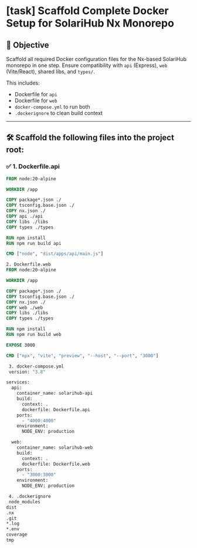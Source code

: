 # [task] Scaffold Complete Docker Setup for SolariHub Nx Monorepo

## 🧭 Objective
Scaffold all required Docker configuration files for the Nx-based SolariHub monorepo in one step. Ensure compatibility with `api` (Express), `web` (Vite/React), shared libs, and `types/`.

This includes:
- Dockerfile for `api`
- Dockerfile for `web`
- `docker-compose.yml` to run both
- `.dockerignore` to clean build context

---

## 🛠 Scaffold the following files into the **project root**:

### ✅ 1. Dockerfile.api

```Dockerfile
FROM node:20-alpine

WORKDIR /app

COPY package*.json ./
COPY tsconfig.base.json ./
COPY nx.json ./
COPY api ./api
COPY libs ./libs
COPY types ./types

RUN npm install
RUN npm run build api

CMD ["node", "dist/apps/api/main.js"]

2. Dockerfile.web
FROM node:20-alpine

WORKDIR /app

COPY package*.json ./
COPY tsconfig.base.json ./
COPY nx.json ./
COPY web ./web
COPY libs ./libs
COPY types ./types

RUN npm install
RUN npm run build web

EXPOSE 3000

CMD ["npx", "vite", "preview", "--host", "--port", "3000"]

 3. docker-compose.yml
 version: "3.8"

services:
  api:
    container_name: solarihub-api
    build:
      context: .
      dockerfile: Dockerfile.api
    ports:
      - "4000:4000"
    environment:
      NODE_ENV: production

  web:
    container_name: solarihub-web
    build:
      context: .
      dockerfile: Dockerfile.web
    ports:
      - "3000:3000"
    environment:
      NODE_ENV: production

 4. .dockerignore
 node_modules
dist
.nx
.git
*.log
*.env
coverage
tmp     
